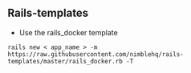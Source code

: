 ## Rails-templates

* Use the rails_docker template

```
rails new < app_name > -m https://raw.githubusercontent.com/nimblehq/rails-templates/master/rails_docker.rb -T
```
